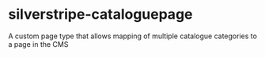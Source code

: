 # silverstripe-cataloguepage
A custom page type that allows mapping of multiple catalogue categories to a page in the CMS
